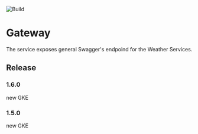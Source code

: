 ![Build](https://github.com/Illine/gateway/workflows/release/badge.svg)

# Gateway
The service exposes general Swagger's endpoind for the Weather Services. 

## Release
### 1.6.0
new GKE
### 1.5.0 
new GKE